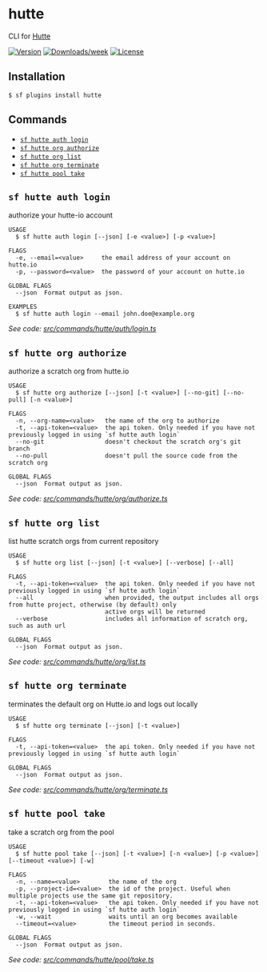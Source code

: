 # hutte

CLI for [Hutte](https://hutte.io)

[![Version](https://img.shields.io/npm/v/hutte.svg)](https://npmjs.org/package/hutte)
[![Downloads/week](https://img.shields.io/npm/dw/hutte.svg)](https://npmjs.org/package/hutte)
[![License](https://img.shields.io/npm/l/hutte.svg)](https://github.com/hutte-io/cli/blob/master/package.json)

## Installation

```sh-session
$ sf plugins install hutte
```

## Commands

<!-- commands -->
* [`sf hutte auth login`](#sf-hutte-auth-login)
* [`sf hutte org authorize`](#sf-hutte-org-authorize)
* [`sf hutte org list`](#sf-hutte-org-list)
* [`sf hutte org terminate`](#sf-hutte-org-terminate)
* [`sf hutte pool take`](#sf-hutte-pool-take)

## `sf hutte auth login`

authorize your hutte-io account

```
USAGE
  $ sf hutte auth login [--json] [-e <value>] [-p <value>]

FLAGS
  -e, --email=<value>     the email address of your account on hutte.io
  -p, --password=<value>  the password of your account on hutte.io

GLOBAL FLAGS
  --json  Format output as json.

EXAMPLES
  $ sf hutte auth login --email john.doe@example.org
```

_See code: [src/commands/hutte/auth/login.ts](https://github.com/hutte-io/cli/blob/master/src/commands/hutte/auth/login.ts)_

## `sf hutte org authorize`

authorize a scratch org from hutte.io

```
USAGE
  $ sf hutte org authorize [--json] [-t <value>] [--no-git] [--no-pull] [-n <value>]

FLAGS
  -n, --org-name=<value>   the name of the org to authorize
  -t, --api-token=<value>  the api token. Only needed if you have not previously logged in using `sf hutte auth login`
  --no-git                 doesn't checkout the scratch org's git branch
  --no-pull                doesn't pull the source code from the scratch org

GLOBAL FLAGS
  --json  Format output as json.
```

_See code: [src/commands/hutte/org/authorize.ts](https://github.com/hutte-io/cli/blob/master/src/commands/hutte/org/authorize.ts)_

## `sf hutte org list`

list hutte scratch orgs from current repository

```
USAGE
  $ sf hutte org list [--json] [-t <value>] [--verbose] [--all]

FLAGS
  -t, --api-token=<value>  the api token. Only needed if you have not previously logged in using `sf hutte auth login`
  --all                    when provided, the output includes all orgs from hutte project, otherwise (by default) only
                           active orgs will be returned
  --verbose                includes all information of scratch org, such as auth url

GLOBAL FLAGS
  --json  Format output as json.
```

_See code: [src/commands/hutte/org/list.ts](https://github.com/hutte-io/cli/blob/master/src/commands/hutte/org/list.ts)_

## `sf hutte org terminate`

terminates the default org on Hutte.io and logs out locally

```
USAGE
  $ sf hutte org terminate [--json] [-t <value>]

FLAGS
  -t, --api-token=<value>  the api token. Only needed if you have not previously logged in using `sf hutte auth login`

GLOBAL FLAGS
  --json  Format output as json.
```

_See code: [src/commands/hutte/org/terminate.ts](https://github.com/hutte-io/cli/blob/master/src/commands/hutte/org/terminate.ts)_

## `sf hutte pool take`

take a scratch org from the pool

```
USAGE
  $ sf hutte pool take [--json] [-t <value>] [-n <value>] [-p <value>] [--timeout <value>] [-w]

FLAGS
  -n, --name=<value>        the name of the org
  -p, --project-id=<value>  the id of the project. Useful when multiple projects use the same git repository.
  -t, --api-token=<value>   the api token. Only needed if you have not previously logged in using `sf hutte auth login`
  -w, --wait                waits until an org becomes available
  --timeout=<value>         the timeout period in seconds.

GLOBAL FLAGS
  --json  Format output as json.
```

_See code: [src/commands/hutte/pool/take.ts](https://github.com/hutte-io/cli/blob/master/src/commands/hutte/pool/take.ts)_
<!-- commandsstop -->
